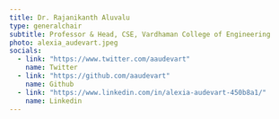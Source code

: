 ```yaml
---
title: Dr. Rajanikanth Aluvalu
type: generalchair
subtitle: Professor & Head, CSE, Vardhaman College of Engineering
photo: alexia_audevart.jpeg
socials:
  - link: "https://www.twitter.com/aaudevart"
    name: Twitter
  - link: "https://github.com/aaudevart"
    name: Github
  - link: "https://www.linkedin.com/in/alexia-audevart-450b8a1/"
    name: Linkedin
---
```

